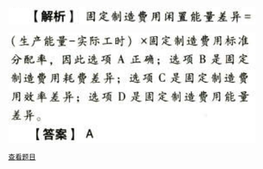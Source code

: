 ![](ecb5e1433c94e02ddd990d7e713cc243.png)

![](fffffc097862318152c5f418d4801aaf.png)

[查看题目](../C14标准成本法.本章真题.md#10-题目)

